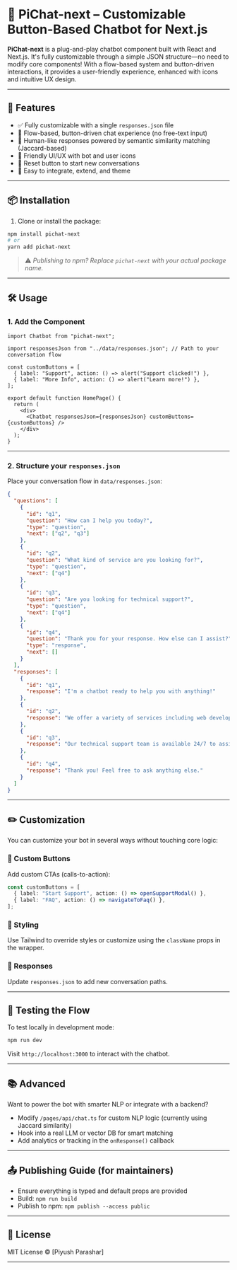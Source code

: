 # 🧠 PiChat-next – Customizable Button-Based Chatbot for Next.js

**PiChat-next** is a plug-and-play chatbot component built with React and Next.js. It's fully customizable through a simple JSON structure—no need to modify core components! With a flow-based system and button-driven interactions, it provides a user-friendly experience, enhanced with icons and intuitive UX design.

---

## 🚀 Features

- ✅ Fully customizable with a single `responses.json` file
- 🧠 Flow-based, button-driven chat experience (no free-text input)
- 🤖 Human-like responses powered by semantic similarity matching (Jaccard-based)
- 💬 Friendly UI/UX with bot and user icons
- 🔁 Reset button to start new conversations
- 🎨 Easy to integrate, extend, and theme

---

## 📦 Installation

1. Clone or install the package:

```bash
npm install pichat-next
# or
yarn add pichat-next
```

> ⚠️ _Publishing to npm? Replace `pichat-next` with your actual package name._

---

## 🛠️ Usage

### 1. Add the Component

```tsx
import Chatbot from "pichat-next";

import responsesJson from "../data/responses.json"; // Path to your conversation flow

const customButtons = [
  { label: "Support", action: () => alert("Support clicked!") },
  { label: "More Info", action: () => alert("Learn more!") },
];

export default function HomePage() {
  return (
    <div>
      <Chatbot responsesJson={responsesJson} customButtons={customButtons} />
    </div>
  );
}
```

---

### 2. Structure your `responses.json`

Place your conversation flow in `data/responses.json`:

```json
{
  "questions": [
    {
      "id": "q1",
      "question": "How can I help you today?",
      "type": "question",
      "next": ["q2", "q3"]
    },
    {
      "id": "q2",
      "question": "What kind of service are you looking for?",
      "type": "question",
      "next": ["q4"]
    },
    {
      "id": "q3",
      "question": "Are you looking for technical support?",
      "type": "question",
      "next": ["q4"]
    },
    {
      "id": "q4",
      "question": "Thank you for your response. How else can I assist?",
      "type": "response",
      "next": []
    }
  ],
  "responses": [
    {
      "id": "q1",
      "response": "I'm a chatbot ready to help you with anything!"
    },
    {
      "id": "q2",
      "response": "We offer a variety of services including web development, mobile apps, and AI solutions."
    },
    {
      "id": "q3",
      "response": "Our technical support team is available 24/7 to assist you with any issues."
    },
    {
      "id": "q4",
      "response": "Thank you! Feel free to ask anything else."
    }
  ]
}
```

---

## ✏️ Customization

You can customize your bot in several ways without touching core logic:

### 🔘 Custom Buttons

Add custom CTAs (calls-to-action):

```ts
const customButtons = [
  { label: "Start Support", action: () => openSupportModal() },
  { label: "FAQ", action: () => navigateToFaq() },
];
```

### 🎨 Styling

Use Tailwind to override styles or customize using the `className` props in the wrapper.

### 💬 Responses

Update `responses.json` to add new conversation paths.

---

## 🧪 Testing the Flow

To test locally in development mode:

```bash
npm run dev
```

Visit `http://localhost:3000` to interact with the chatbot.

---

## 📚 Advanced

Want to power the bot with smarter NLP or integrate with a backend?

- Modify `/pages/api/chat.ts` for custom NLP logic (currently using Jaccard similarity)
- Hook into a real LLM or vector DB for smart matching
- Add analytics or tracking in the `onResponse()` callback

---

## 📤 Publishing Guide (for maintainers)

- Ensure everything is typed and default props are provided
- Build: `npm run build`
- Publish to npm: `npm publish --access public`

---

## 📄 License

MIT License © [Piyush Parashar]

---
